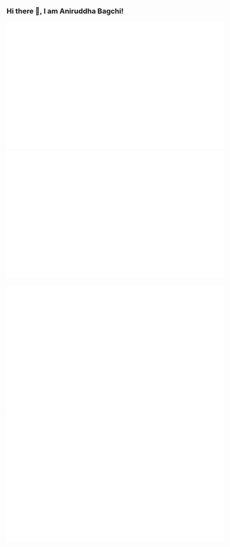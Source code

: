 ### Hi there 🖖, I am Aniruddha Bagchi!

![](https://raw.githubusercontent.com/R1ddl3m3Th15/github-stats/master/generated/overview.svg#gh-dark-mode-only)
![](https://raw.githubusercontent.com/R1ddl3m3Th15/github-stats/master/generated/overview.svg#gh-light-mode-only)

![](https://raw.githubusercontent.com/R1ddl3m3Th15/github-stats/master/generated/languages.svg#gh-dark-mode-only)
![](https://raw.githubusercontent.com/R1ddl3m3Th15/github-stats/master/generated/languages.svg#gh-light-mode-only)

<!--
**R1ddl3m3Th15/R1ddl3m3Th15** is a ✨ _special_ ✨ repository because its `README.md` (this file) appears on your GitHub profile.

Here are some ideas to get you started:

- 🔭 I’m currently working on ...
- 🌱 I’m currently learning ...
- 👯 I’m looking to collaborate on ...
- 🤔 I’m looking for help with ...
- 💬 Ask me about ...
- 📫 How to reach me: ...
- 😄 Pronouns: ...
- ⚡ Fun fact: ...
-->
